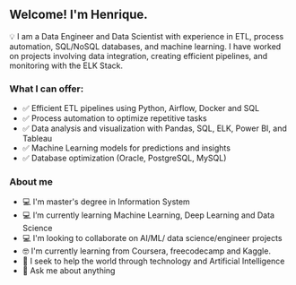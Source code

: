 ## Welcome! I'm Henrique.

💡 I am a Data Engineer and Data Scientist with experience in ETL, process automation, SQL/NoSQL databases, and machine learning. I have worked on projects involving data integration, creating efficient pipelines, and monitoring with the ELK Stack.

### What I can offer:
- ✅ Efficient ETL pipelines using Python, Airflow, Docker and SQL 
- ✅ Process automation to optimize repetitive tasks 
- ✅ Data analysis and visualization with Pandas, SQL, ELK, Power BI, and Tableau 
- ✅ Machine Learning models for predictions and insights 
- ✅ Database optimization (Oracle, PostgreSQL, MySQL)

### About me
- 💻 I'm master's degree in Information System
- 💻 I’m currently learning Machine Learning, Deep Learning and Data Science
- 💻 I'm looking to collaborate on AI/ML/ data science/engineer projects 
- 🤓 I'm currently learning from Coursera, freecodecamp and Kaggle.
- 🤔 I seek to help the world through technology and Artificial Intelligence
- 💬 Ask me about anything

